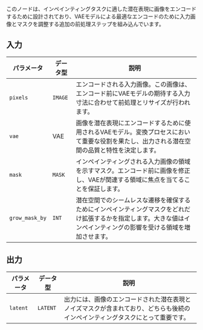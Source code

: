 
このノードは、インペインティングタスクに適した潜在表現に画像をエンコードするために設計されており、VAEモデルによる最適なエンコードのために入力画像とマスクを調整する追加の前処理ステップを組み込んでいます。

## 入力

| パラメータ | データ型 | 説明 |
|-----------|-------------|-------------|
| `pixels`  | `IMAGE`     | エンコードされる入力画像。この画像は、エンコード前にVAEモデルの期待する入力寸法に合わせて前処理とリサイズが行われます。 |
| `vae`     | VAE       | 画像を潜在表現にエンコードするために使用されるVAEモデル。変換プロセスにおいて重要な役割を果たし、出力される潜在空間の品質と特性を決定します。 |
| `mask`    | `MASK`      | インペインティングされる入力画像の領域を示すマスク。エンコード前に画像を修正し、VAEが関連する領域に焦点を当てることを保証します。 |
| `grow_mask_by` | `INT` | 潜在空間でのシームレスな遷移を確保するためにインペインティングマスクをどれだけ拡張するかを指定します。大きな値はインペインティングの影響を受ける領域を増加させます。 |

## 出力

| パラメータ | データ型 | 説明 |
|-----------|-------------|-------------|
| `latent`  | `LATENT`    | 出力には、画像のエンコードされた潜在表現とノイズマスクが含まれており、どちらも後続のインペインティングタスクにとって重要です。 |
